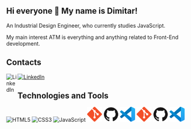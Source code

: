 ## Hi everyone 👋 My name is Dimitar!

An Industrial Design Engineer, who currently studies JavaScript.

My main interest ATM is everything and anything related to Front-End development.

## Contacts

[<img width="30" align="left" alt="LinkedIn" src="https://github.com/dheereshagrwal/colored-icons/blob/master/public/logos/linkedin/linkedin.svg"/>](https://www.linkedin.com/in/dimitar-georgiev-dmt/)
[<img width="30" alt="LinkedIn" src="https://github.com/dheereshagrwal/colored-icons/blob/master/public/logos/gmail/gmail.svg"/>](mailto:dmtfvn@gmail.com)

## Technologies and Tools

<div>
	<img width="40" alt="HTML5" src="https://github.com/dheereshagrwal/colored-icons/blob/master/public/logos/html/html.svg"/>
	<img width="40" alt="CSS3" src="https://github.com/dheereshagrwal/colored-icons/blob/master/public/logos/css/css.svg"/>
	<img width="40" alt="JavaScript" src="https://github.com/dheereshagrwal/colored-icons/blob/master/public/logos/js/js.svg"/>
	<img width="40" alt="Git" src="https://github.com/devicons/devicon/blob/master/icons/git/git-original.svg"/>
	<img width="40" alt="GitHub" src="https://github.com/devicons/devicon/blob/master/icons/github/github-original.svg"/>
	<img width="40" alt="Visual Studio Code" src="https://github.com/devicons/devicon/blob/master/icons/vscode/vscode-original.svg"/>
	<img width="40" alt="Git" src="https://github.com/devicons/devicon/blob/master/icons/git/git-original.svg"/>
	<img width="40" alt="GitHub" src="https://github.com/devicons/devicon/blob/master/icons/github/github-original.svg"/>
	<img width="40" alt="Visual Studio Code" src="https://github.com/devicons/devicon/blob/master/icons/vscode/vscode-original.svg"/>
</div>
